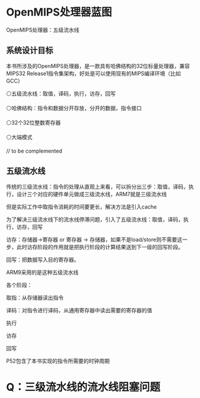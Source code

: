 # OpenMIPS处理器蓝图

OpenMIPS处理器：五级流水线

## 系统设计目标

本书所涉及的OpenMIPS处理器，是一款具有哈佛结构的32位标量处理器，兼容MIPS32 Release1指令集架构，好处是可以使用现有的MIPS编译环境（比如GCC）

⚪五级流水线：取值，译码，执行，访存，回写

⚪哈佛结构：指令和数据分开存放，分开的数据，指令接口

⚪32个32位整数寄存器

⚪大端模式

// to be complemented

## 五级流水线

传统的三级流水线：指令的处理从直观上来看，可以拆分出三步：取值，译码，执行，设计三个对应的硬件单元做成三级流水线，ARM7就是三级流水线

但是实际工作中取指令消耗的时间要更长，解决方法是引入cache

为了解决三级流水线下的流水线停滞问题，引入了五级流水线：取值，译码，执行，访存，回写

访存：存储器->寄存器 or 寄存器 -> 存储器，如果不是load/store则不需要这一步，此时访存阶段的作用就是把执行阶段的计算结果送到下一级的回写阶段。

回写：把数据写入目的寄存器。

ARM9采用的是这种五级流水线

各个阶段：

取指：从存储器读出指令

译码：对指令进行译码，从通用寄存器中读出需要的寄存器的值

执行

访存

回写

P52包含了本书实现的指令所需要的时钟周期



# Q：三级流水线的流水线阻塞问题

